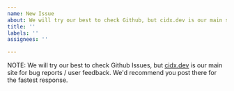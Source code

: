 ```yaml
---
name: New Issue
about: We will try our best to check Github, but cidx.dev is our main site for reports.
title: ''
labels: ''
assignees: ''

---
```


NOTE: We will try our best to check Github Issues, but [cidx.dev](https://www.cidx.dev/) is our main site for bug reports / user feedback. We'd recommend you post there for the fastest response.